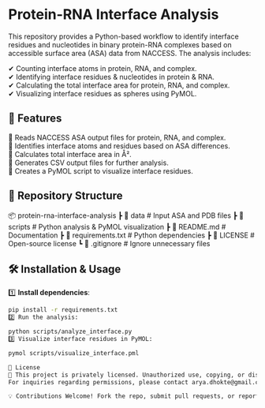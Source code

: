 # Protein-RNA Interface Analysis

This repository provides a Python-based workflow to identify interface residues and nucleotides in binary protein-RNA complexes based on accessible surface area (ASA) data from NACCESS. The analysis includes:

✔ Counting interface atoms in protein, RNA, and complex.  
✔ Identifying interface residues & nucleotides in protein & RNA.  
✔ Calculating the total interface area for protein, RNA, and complex.  
✔ Visualizing interface residues as spheres using PyMOL.

## 🚀 Features

🔹 Reads NACCESS ASA output files for protein, RNA, and complex.  
🔹 Identifies interface atoms and residues based on ASA differences.  
🔹 Calculates total interface area in Å².  
🔹 Generates CSV output files for further analysis.  
🔹 Creates a PyMOL script to visualize interface residues.

## 📂 Repository Structure

📦 protein-rna-interface-analysis ┣ 📂 data # Input ASA and PDB files
┣ 📂 scripts # Python analysis & PyMOL visualization
┣ 📄 README.md # Documentation
┣ 📄 requirements.txt # Python dependencies
┣ 📄 LICENSE # Open-source license
┗ 📄 .gitignore # Ignore unnecessary files


## 🛠 Installation & Usage

1️⃣ **Install dependencies**:

```bash
pip install -r requirements.txt
2️⃣ Run the analysis:

python scripts/analyze_interface.py
3️⃣ Visualize interface residues in PyMOL:

pymol scripts/visualize_interface.pml

📜 License
🔹 This project is privately licensed. Unauthorized use, copying, or distribution is strictly prohibited.
For inquiries regarding permissions, please contact arya.dhokte@gmail.com.

💡 Contributions Welcome! Fork the repo, submit pull requests, or report issues. 🚀
